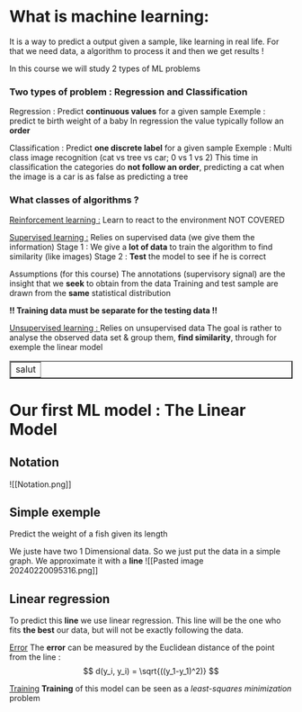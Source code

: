 # What is machine learning: 

It is a way to predict a output given a sample, like learning in real life.
For that we need data, a algorithm to process it and then we get results !

In this course we will study 2 types of ML problems 

### Two types of problem : Regression and Classification

Regression : Predict **continuous values** for a given sample 
	Exemple : predict te birth weight of a baby
In regression the value typically follow an **order**

Classification : Predict **one discrete label** for a given sample
	Exemple : Multi class image recognition (cat vs tree vs car; 0 vs 1 vs 2)
This time in classification the categories do **not follow an order**, predicting a cat when the image is a car is as false as predicting a tree

### What classes of algorithms ?

<u>Reinforcement learning :</u> 
	Learn to react to the environment 
	NOT COVERED

<ins>Supervised learning :</ins>
	Relies on supervised data (we give them the information)
	Stage 1 : We give a **lot of data** to train the algorithm to find similarity (like images)
	Stage 2 : **Test** the model to see if he is correct 
	
Assumptions (for this course)
The annotations (supervisory signal) are the insight that we **seek** to obtain from the data
Training and test sample are drawn from the **same** statistical distribution 

**!! Training data must be separate for the testing data !!** 

<u>Unsupervised learning : </u>
	Relies on unsupervised data 
	The goal is rather to analyse the observed data set & group them, **find similarity**, through for exemple the linear model 

<table border ='2'>
	<tr>
		 <td> salut </td>
		</tr>
</table>


# Our first ML model : The Linear Model 

## Notation 

![[Notation.png]]

## Simple exemple
Predict the weight of a fish given its length

We juste have two 1 Dimensional data. So we just put the data in a simple graph.
We approximate it with a **line**
![[Pasted image 20240220095316.png]]
## Linear regression 
 To predict this **line** we use linear regression. 
 This line will be the one who fits **the best** our data, but will not be exactly following the data. 
  
<u>Error</u>
The **error** can be measured by the Euclidean distance of the point from the line :
$$
	d(y_i, y_i) = \sqrt{((y_1-y_1)^2)}
$$

<u>Training</u>
**Training** of this model can be seen as a *least-squares minimization* problem 